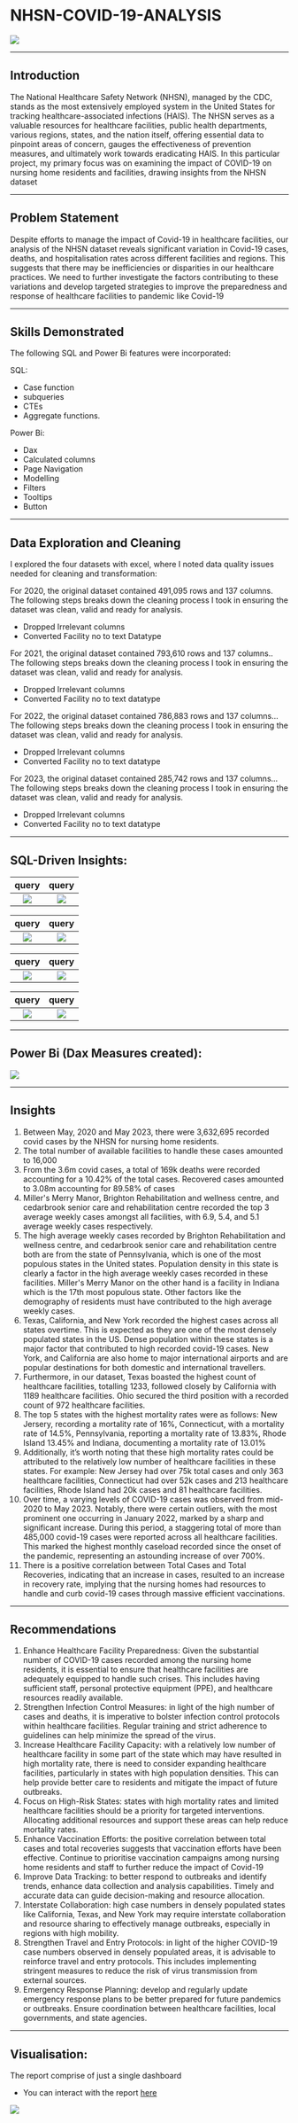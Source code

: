 # NHSN-COVID-19-ANALYSIS


![](front_page.jpg)

---

## Introduction

The National Healthcare Safety Network (NHSN), managed by the CDC, stands as the most extensively employed system in the United States for tracking healthcare-associated infections (HAIS). The NHSN serves as a valuable resources for healthcare facilities, public health departments, various regions, states, and the nation itself, offering essential data to pinpoint areas of concern, gauges the effectiveness of prevention measures, and ultimately work towards eradicating HAIS. In this particular project, my primary focus was on examining the impact of COVID-19 on nursing home residents and facilities, drawing insights from the NHSN dataset

---

## Problem Statement
Despite efforts to manage the impact of Covid-19 in healthcare facilities, our analysis of the NHSN dataset reveals significant variation in Covid-19 cases, deaths, and hospitalisation rates across different facilities and regions. This suggests that there may be inefficiencies or disparities in our healthcare practices. We need to further investigate the factors contributing to these variations and develop targeted strategies to improve the preparedness and response of healthcare facilities to pandemic like Covid-19

---
## Skills Demonstrated
The following SQL and Power Bi features were incorporated:

SQL: 
- Case function
- subqueries
- CTEs
- Aggregate functions.

Power Bi:
- Dax
- Calculated columns
- Page Navigation
- Modelling
- Filters
- Tooltips
- Button

---

## Data Exploration and Cleaning
I explored the four datasets with excel, where I noted data quality issues needed for cleaning and transformation:

For 2020, the original dataset contained 491,095 rows and 137 columns. The following steps breaks down the cleaning process I took in ensuring the dataset was clean, valid and ready for analysis.
- Dropped Irrelevant columns
- Converted Facility no to text Datatype
  
For 2021, the original dataset contained 793,610 rows and 137 columns.. The following steps breaks down the cleaning process I took in ensuring the dataset was clean, valid and ready for analysis.
- Dropped Irrelevant columns
- Converted Facility no to text datatype
  
For 2022, the original dataset contained 786,883 rows and 137 columns... The following steps breaks down the cleaning process I took in ensuring the dataset was clean, valid and ready for analysis.
- Dropped Irrelevant columns
- Converted Facility no to text datatype
  
For 2023, the original dataset contained 285,742 rows and 137 columns... The following steps breaks down the cleaning process I took in ensuring the dataset was clean, valid and ready for analysis.
- Dropped Irrelevant columns
- Converted Facility no to text datatype

---

## SQL-Driven Insights:

query               |             query 
:------------------:|:---------------------:
![](nhsn_q1.png)    |     ![](nhsn_q4.png)      


query                          |             query 
:-----------------------------:|:-----------------------------------:
![](nhsn_q8_1.png)             |          ![](nhsn_q8.png)                


query                          |             query 
:-----------------------------:|:-----------------------------------:
![](nhsn_q11.png)               |      ![](nhsn_q6.png)

query                          |             query 
:-----------------------------:|:-----------------------------------:
![](nhsn_qten.png)             |         ![](nhsn_q5.png)




---

## Power Bi (Dax Measures created):

![](nhsn_bi.png)

---

## Insights
1.	Between May, 2020 and May 2023, there were 3,632,695 recorded covid cases by the NHSN for nursing home residents.
2.	The total number of available facilities to handle these cases amounted to 16,000
3.	From the 3.6m covid cases, a total of 169k deaths were recorded accounting for a 10.42% of the total cases. Recovered cases amounted to 3.08m accounting for 89.58% of cases
4.	Miller's Merry Manor, Brighton Rehabilitation and wellness centre, and cedarbrook senior care and rehabilitation centre recorded the top 3 average weekly cases amongst all facilities, with 6.9, 5.4, and 5.1 average weekly cases respectively.
5.	The high average weekly cases recorded by Brighton Rehabilitation and wellness centre, and cedarbrook senior care and rehabilitation centre both are from the state of Pennsylvania, which is one of the most populous states in the United states. Population density in this state is clearly a factor in the high average weekly cases recorded in these facilities. Miller's Merry Manor on the other hand is a facility in Indiana which is the 17th most populous state. Other factors like the demography of residents must have contributed to the high average weekly cases.
6.	Texas, California, and New York recorded the highest cases across all states overtime. This is expected as they are one of the most densely populated states in the US. Dense population within these states is a major factor that contributed to high recorded covid-19 cases. New York, and California are also home to major international airports and are popular destinations for both domestic and international travellers.
7.	Furthermore, in our dataset, Texas boasted the highest count of healthcare facilities, totalling 1233, followed closely by California with 1189 healthcare facilities. Ohio secured the third position with a recorded count of 972 healthcare facilities.
8.	The top 5 states with the highest mortality rates were as follows: New Jersery, recording a mortality rate of 16%, Connecticut, with a mortality rate of 14.5%, Pennsylvania, reporting a mortality rate of 13.83%, Rhode Island 13.45% and Indiana, documenting a mortality rate of 13.01%
9.	Additionally, it’s worth noting that these high mortality rates could be attributed to the relatively low number of healthcare facilities in these states. For example: New Jersey had over 75k total cases and only 363 healthcare facilities, Connecticut had over 52k cases and 213 healthcare facilities, Rhode Island had 20k cases and 81 healthcare facilities.
10.	Over time, a varying levels of COVID-19 cases was observed from mid-2020 to May 2023. Notably, there were certain outliers, with the most prominent one occurring in January 2022, marked by a sharp and significant increase. During this period, a staggering total of more than 485,000 covid-19 cases were reported across all healthcare facilities. This marked the highest monthly caseload recorded since the onset of the pandemic, representing an astounding increase of over 700%.
11.	There is a positive correlation between Total Cases and Total Recoveries, indicating that an increase in cases, resulted to an increase in recovery rate, implying that the nursing homes had resources to handle and curb covid-19 cases through massive efficient vaccinations.

---

## Recommendations

1.	Enhance Healthcare Facility Preparedness: Given the substantial number of COVID-19 cases recorded among the nursing home residents, it is essential to ensure that healthcare facilities are adequately equipped to handle such crises. This includes having sufficient staff, personal protective equipment (PPE), and healthcare resources readily available.
2.	Strengthen Infection Control Measures: in light of the high number of cases and deaths, it is imperative to bolster infection control protocols within healthcare facilities. Regular training and strict adherence to guidelines can help minimize the spread of the virus.
3.	Increase Healthcare Facility Capacity: with a relatively low number of healthcare facility in some part of the state which may have resulted in high mortality rate, there is need to consider expanding healthcare facilities, particularly in states with high population densities. This can help provide better care to residents and mitigate the impact of future outbreaks.
4.	Focus on High-Risk States: states with high mortality rates and limited healthcare facilities should be a priority for targeted interventions. Allocating additional resources and support these areas can help reduce mortality rates.
5.	Enhance Vaccination Efforts: the positive correlation between total cases and total recoveries suggests that vaccination efforts have been effective. 
Continue to prioritise vaccination campaigns among nursing home residents and staff to further reduce the impact of Covid-19
6.	Improve Data Tracking: to better respond to outbreaks and identify trends, enhance data collection and analysis capabilities. Timely and accurate data can guide decision-making and resource allocation.
7.	Interstate Collaboration: high case numbers in densely populated states like California, Texas, and New York may require interstate collaboration and resource sharing to effectively manage outbreaks, especially in regions with high mobility.
8.	Strengthen Travel and Entry Protocols: in light of the higher COVID-19 case numbers observed in densely populated areas, it is advisable to reinforce travel and entry protocols. This includes implementing stringent measures to reduce the risk of virus transmission from external sources.
9.	Emergency Response Planning: develop and regularly update emergency response plans to be better prepared for future pandemics or outbreaks. Ensure coordination between healthcare facilities, local governments, and state agencies.

---

## Visualisation:
The report comprise of just a single dashboard
- You can interact with the report [here](https://app.powerbi.com/links/rwiLVwvtZ_?ctid=e757cfdd-1f35-4457-af8f-7c9c6b1437e3&pbi_source=linkShare)

![](nhsn_q26.jpeg)








